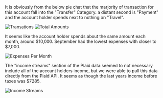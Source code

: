 It is obviously from the below pie chat that the marjority of transaction for this account fall into the "Transfer" Category. a distant second is "Payment" and the account holder spends next to nothing on "Travel". 

![Transations](\pie_chart_categories.PNG)
![Total Amounts](\categories_amounts.png)

It seems like the account holder spends about the same amount each month, around $10,000. September had the lowest expenses with closer to $7,000. 

![Expenses Per Month](\expenses_per_month.png)

The "income streams" section of the Plaid data seemed to not necessary include all of the account holders income, but we were able to pull this data directly from the Plaid API. It seems as though the last years income before taxes was $7285. 

![Income Streams](\income_streams.png)





